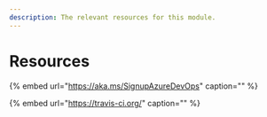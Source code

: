 ```yaml
---
description: The relevant resources for this module.
---
```


# Resources

{% embed url="https://aka.ms/SignupAzureDevOps" caption="" %}

{% embed url="https://travis-ci.org/" caption="" %}

